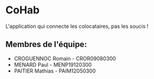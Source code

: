 # CoHab
L'application qui connecte les colocataires, pas les soucis !

## Membres de l'équipe:
- CROGUENNOC Romain - CROR09080300
- MENARD Paul - MENP19120300
- PAITIER Mathias - PAIM12050300
